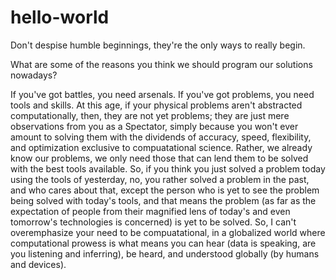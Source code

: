 # hello-world
Don't despise humble beginnings, they're the only ways to really begin.

What are some of the reasons you think we should program our solutions nowadays?

If you've got battles, you need arsenals.
If you've got problems, you need tools and skills.
At this age, if your physical problems aren't abstracted computationally, then, they are not yet problems; they are just mere observations from you as a Spectator, simply because you won't ever amount to solving them with the dividends of accuracy, speed, flexibility, and optimization exclusive to compuatational science. Rather, we already know our problems, we only need those that can lend them to be solved with the best tools available. So, if you think you just solved a problem today using the tools of yesterday, no, you rather solved a problem in the past, and who cares about that, except the person who is yet to see the problem being solved with today's tools, and that means the problem (as far as the expectation of people from their magnified lens of today's and even tomorrow's technologies is concerned) is yet to be solved.
So, I can't overemphasize your need to be compuatational, in a globalized world where computational prowess is what means you can hear (data is speaking, are you listening and inferring), be heard, and understood globally (by humans and devices).